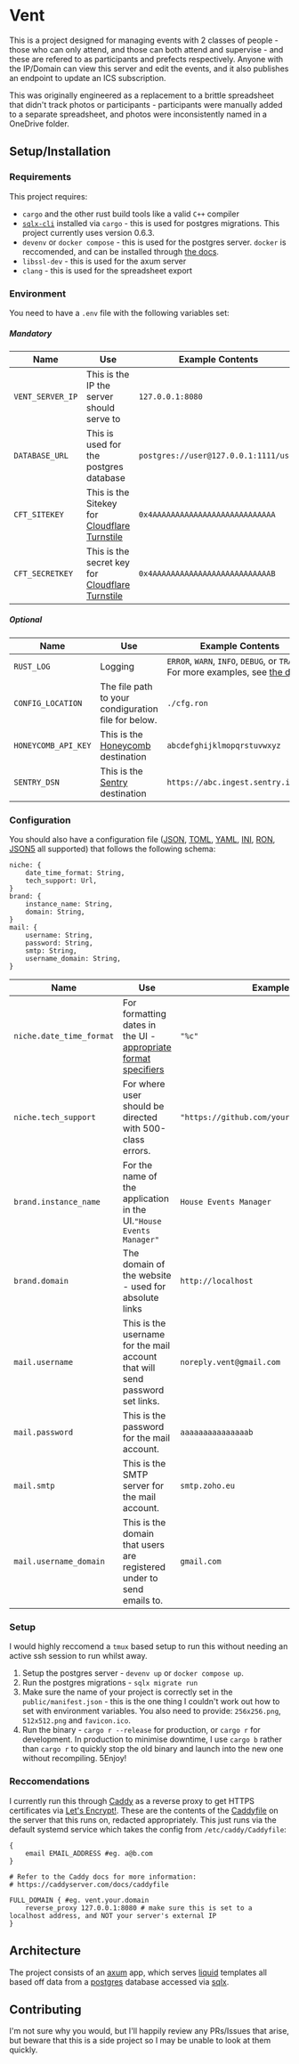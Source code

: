 # Vent

This is a project designed for managing events with 2 classes of people - those who can only attend, and those can both
attend and supervise - and these are refered to as participants and prefects respectively. Anyone with the IP/Domain can
view this server and edit the events, and it also publishes an endpoint to update an ICS subscription.

This was originally engineered as a replacement to a brittle spreadsheet that didn't track photos or participants -
participants were manually added to a separate spreadsheet, and photos were inconsistently named in a OneDrive folder.

## Setup/Installation

### Requirements

This project requires:

- `cargo` and the other rust build tools like a valid `C++` compiler
- [`sqlx-cli`](https://lib.rs/crates/sqlx-cli) installed via `cargo` - this is used for postgres migrations. This project currently uses version 0.6.3.
- `devenv` or `docker compose` - this is used for the postgres server. `docker` is reccomended, and can be installed through [the docs](https://docs.docker.com/engine/install/ubuntu/).
- `libssl-dev` - this is used for the axum server
- `clang` - this is used for the spreadsheet export

### Environment

You need to have a `.env` file with the following variables set:

##### Mandatory

| Name             | Use                                                                                             | Example Contents                      |
|------------------|-------------------------------------------------------------------------------------------------|---------------------------------------|
| `VENT_SERVER_IP` | This is the IP the server should serve to                                                       | `127.0.0.1:8080`                      |
| `DATABASE_URL`   | This is used for the postgres database                                                          | `postgres://user@127.0.0.1:1111/user` |
| `CFT_SITEKEY`    | This is the Sitekey for [Cloudflare Turnstile](https://developers.cloudflare.com/turnstile/)    | `0x4AAAAAAAAAAAAAAAAAAAAAAAAAAA`      |
| `CFT_SECRETKEY`  | This is the secret key for [Cloudflare Turnstile](https://developers.cloudflare.com/turnstile/) | `0x4AAAAAAAAAAAAAAAAAAAAAAAAAAB`      |

##### Optional

| Name                | Use                                                          | Example Contents                                                                                                                                                                           | Default               |
|---------------------|--------------------------------------------------------------|--------------------------------------------------------------------------------------------------------------------------------------------------------------------------------------------|-----------------------|
| `RUST_LOG`          | Logging                                                      | `ERROR`, `WARN`, `INFO`, `DEBUG`, or `TRACE`. For more examples, see [the docs](https://docs.rs/tracing-subscriber/latest/tracing_subscriber/filter/struct.EnvFilter.html#example-syntax). | No logging            |
| `CONFIG_LOCATION`   | The file path to your condiguration file for below.          | `./cfg.ron`                                                                                                                                                                                | `./config/local.toml` |
| `HONEYCOMB_API_KEY` | This is the [Honeycomb](https://honeycomb.io) destination    | `abcdefghijklmopqrstuvwxyz`                                                                                                                                                                | N/A                   |
| `SENTRY_DSN`        | This is the [Sentry](https://sentry.io/welcome/) destination | `https://abc.ingest.sentry.io/123`                                                                                                                                                         | N/A                   |

### Configuration

You should also have a configuration
file ([JSON](https://www.json.org/json-en.html), [TOML](https://toml.io/en/), [YAML](https://yaml.org/), [INI](https://en.wikipedia.org/wiki/INI_file), [RON](https://lib.rs/crates/ron), [JSON5](https://json5.org/)
all supported) that follows the following schema:

```
niche: {
    date_time_format: String,
    tech_support: Url,
}
brand: {
    instance_name: String,
    domain: String,
}
mail: {
    username: String,
    password: String,
    smtp: String,
    username_domain: String,
}
```

| Name                     | Use                                                                                                                               | Example Contents                                    |
|--------------------------|-----------------------------------------------------------------------------------------------------------------------------------|-----------------------------------------------------|
| `niche.date_time_format` | For formatting dates in the UI - [appropriate format specifiers](https://docs.rs/chrono/0.4.24/chrono/format/strftime/index.html) | `"%c"`                                              |
| `niche.tech_support`     | For where user should be directed with 500-class errors.                                                                          | `"https://github.com/yourname/yourfork/issues/new"` |
| `brand.instance_name`    | For the name of the application in the UI.`"House Events Manager"`                                                                | `House Events Manager`                              |
| `brand.domain`           | The domain of the website - used for absolute links                                                                               | `http://localhost`                                  |
| `mail.username`          | This is the username for the mail account that will send password set links.                                                      | `noreply.vent@gmail.com`                            |
| `mail.password`          | This is the password for the mail account.                                                                                        | `aaaaaaaaaaaaaaab`                                  |
| `mail.smtp`              | This is the SMTP server for the mail account.                                                                                     | `smtp.zoho.eu`                                      |
| `mail.username_domain`   | This is the domain that users are registered under to send emails to.                                                             | `gmail.com`                                         |

### Setup

I would highly reccomend a `tmux` based setup to run this without needing an active ssh session to run whilst away.

1) Setup the postgres server - `devenv up` or `docker compose up`.
2) Run the postgres migrations - `sqlx migrate run`
3) Make sure the name of your project is correctly set in the `public/manifest.json` - this is the one thing I couldn't work out how to set with environment variables. You also need to provide: `256x256.png`, `512x512.png` and `favicon.ico`.
4) Run the binary - `cargo r --release` for production, or `cargo r` for development. In production to minimise
   downtime, I use `cargo b` rather than `cargo r` to quickly stop the old binary and launch into the new one without
   recompiling.
5Enjoy!

### Reccomendations

I currently run this through [Caddy](https://caddyserver.com/) as a reverse proxy to get HTTPS certificates
via [Let's Encrypt!](https://letsencrypt.org/).
These are the contents of the [Caddyfile](https://caddyserver.com/docs/caddyfile) on the server that this runs on,
redacted appropriately. This just runs via the default systemd service which takes the config
from `/etc/caddy/Caddyfile`:

```
{
    email EMAIL_ADDRESS #eg. a@b.com
}

# Refer to the Caddy docs for more information:
# https://caddyserver.com/docs/caddyfile

FULL_DOMAIN { #eg. vent.your.domain
    reverse_proxy 127.0.0.1:8080 # make sure this is set to a localhost address, and NOT your server's external IP
}
```

## Architecture

The project consists of an [axum](https://lib.rs/axum) app, which serves [liquid](https://shopify.github.io/liquid/)
templates all based off data from a [postgres](https://www.postgresql.org/) database accessed via [sqlx](https://lib.rs/crates/sqlx).

## Contributing

I'm not sure why you would, but I'll happily review any PRs/Issues that arise, but beware that this is a side project so I may be unable to look at them quickly.